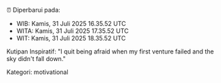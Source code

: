 ⏰ Diperbarui pada:
- WIB: Kamis, 31 Juli 2025 16.35.52 UTC
- WITA: Kamis, 31 Juli 2025 17.35.52 UTC
- WIT: Kamis, 31 Juli 2025 18.35.52 UTC

Kutipan Inspiratif:
"I quit being afraid when my first venture failed and the sky didn't fall down."


Kategori: motivational

